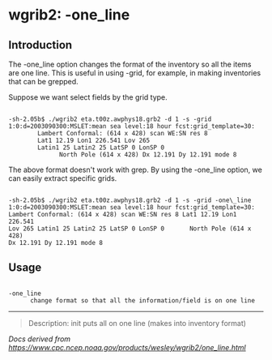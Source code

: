 # wgrib2: -one_line

## Introduction

The -one_line option changes the format of the inventory
so all the items are one line. This is useful in using -grid, for example, in
making inventories that can be grepped.

Suppose we want select fields by the grid type.

```

-sh-2.05b$ ./wgrib2 eta.t00z.awphys18.grb2 -d 1 -s -grid
1:0:d=2003090300:MSLET:mean sea level:18 hour fcst:grid_template=30:
        Lambert Conformal: (614 x 428) scan WE:SN res 8
        Lat1 12.19 Lon1 226.541 Lov 265
        Latin1 25 Latin2 25 LatSP 0 LonSP 0
              North Pole (614 x 428) Dx 12.191 Dy 12.191 mode 8

```

The above format doesn't work with grep. By using the -one_line option,
we can easily extract specific grids.

```

-sh-2.05b$ ./wgrib2 eta.t00z.awphys18.grb2 -d 1 -s -grid -one\_line
1:0:d=2003090300:MSLET:mean sea level:18 hour fcst:grid_template=30:
Lambert Conformal: (614 x 428) scan WE:SN res 8 Lat1 12.19 Lon1 226.541
Lov 265 Latin1 25 Latin2 25 LatSP 0 LonSP 0       North Pole (614 x 428)
Dx 12.191 Dy 12.191 mode 8

```

## Usage

```

-one_line
      change format so that all the information/field is on one line

```

---

> Description: init puts all on one line (makes into inventory format)

_Docs derived from <https://www.cpc.ncep.noaa.gov/products/wesley/wgrib2/one_line.html>_
